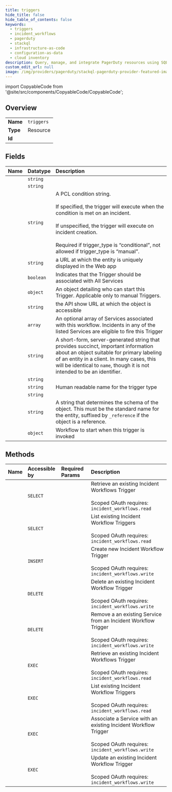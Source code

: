 ```yaml
---
title: triggers
hide_title: false
hide_table_of_contents: false
keywords:
  - triggers
  - incident_workflows
  - pagerduty    
  - stackql
  - infrastructure-as-code
  - configuration-as-data
  - cloud inventory
description: Query, manage, and integrate PagerDuty resources using SQL
custom_edit_url: null
image: /img/providers/pagerduty/stackql-pagerduty-provider-featured-image.png
---
```


import CopyableCode from '@site/src/components/CopyableCode/CopyableCode';




## Overview
<table><tbody>
<tr><td><b>Name</b></td><td><code>triggers</code></td></tr>
<tr><td><b>Type</b></td><td>Resource</td></tr>
<tr><td><b>Id</b></td><td><CopyableCode code="pagerduty.incident_workflows.triggers" /></td></tr>
</tbody></table>

## Fields
| Name | Datatype | Description |
|:-----|:---------|:------------|
| <CopyableCode code="id" /> | `string` |  |
| <CopyableCode code="_type" /> | `string` |  |
| <CopyableCode code="condition" /> | `string` | A PCL condition string.<br /><br />If specified, the trigger will execute when the condition is met on an incident.<br /><br />If unspecified, the trigger will execute on incident creation.<br /><br />Required if trigger_type is “conditional”, not allowed if trigger_type is “manual”.<br /> |
| <CopyableCode code="html_url" /> | `string` | a URL at which the entity is uniquely displayed in the Web app |
| <CopyableCode code="is_subscribed_to_all_services" /> | `boolean` | Indicates that the Trigger should be associated with All Services |
| <CopyableCode code="permissions" /> | `object` | An object detailing who can start this Trigger. Applicable only to manual Triggers. |
| <CopyableCode code="self" /> | `string` | the API show URL at which the object is accessible |
| <CopyableCode code="services" /> | `array` | An optional array of Services associated with this workflow. Incidents in any of the listed Services are eligible to fire this Trigger |
| <CopyableCode code="summary" /> | `string` | A short-form, server-generated string that provides succinct, important information about an object suitable for primary labeling of an entity in a client. In many cases, this will be identical to `name`, though it is not intended to be an identifier. |
| <CopyableCode code="trigger_type" /> | `string` |  |
| <CopyableCode code="trigger_type_name" /> | `string` | Human readable name for the trigger type |
| <CopyableCode code="trigger_url" /> | `string` |  |
| <CopyableCode code="type" /> | `string` | A string that determines the schema of the object. This must be the standard name for the entity, suffixed by `_reference` if the object is a reference. |
| <CopyableCode code="workflow" /> | `object` | Workflow to start when this trigger is invoked |
## Methods
| Name | Accessible by | Required Params | Description |
|:-----|:--------------|:----------------|:------------|
| <CopyableCode code="get_incident_workflow_trigger" /> | `SELECT` | <CopyableCode code="id" /> | Retrieve an existing Incident Workflows Trigger<br /><br />Scoped OAuth requires: `incident_workflows.read`<br /> |
| <CopyableCode code="list_incident_workflow_triggers" /> | `SELECT` |  | List existing Incident Workflow Triggers<br /><br />Scoped OAuth requires: `incident_workflows.read`<br /> |
| <CopyableCode code="create_incident_workflow_trigger" /> | `INSERT` | <CopyableCode code="data__trigger" /> | Create new Incident Workflow Trigger<br /><br />Scoped OAuth requires: `incident_workflows.write`<br /> |
| <CopyableCode code="delete_incident_workflow_trigger" /> | `DELETE` | <CopyableCode code="id" /> | Delete an existing Incident Workflow Trigger<br /><br />Scoped OAuth requires: `incident_workflows.write`<br /> |
| <CopyableCode code="delete_service_from_incident_workflow_trigger" /> | `DELETE` | <CopyableCode code="service_id, trigger_id" /> | Remove a an existing Service from an Incident Workflow Trigger<br /><br />Scoped OAuth requires: `incident_workflows.write`<br /> |
| <CopyableCode code="_get_incident_workflow_trigger" /> | `EXEC` | <CopyableCode code="id" /> | Retrieve an existing Incident Workflows Trigger<br /><br />Scoped OAuth requires: `incident_workflows.read`<br /> |
| <CopyableCode code="_list_incident_workflow_triggers" /> | `EXEC` |  | List existing Incident Workflow Triggers<br /><br />Scoped OAuth requires: `incident_workflows.read`<br /> |
| <CopyableCode code="associate_service_to_incident_workflow_trigger" /> | `EXEC` | <CopyableCode code="id, data__service" /> | Associate a Service with an existing Incident Workflow Trigger<br /><br />Scoped OAuth requires: `incident_workflows.write`<br /> |
| <CopyableCode code="update_incident_workflow_trigger" /> | `EXEC` | <CopyableCode code="id, data__trigger" /> | Update an existing Incident Workflow Trigger<br /><br />Scoped OAuth requires: `incident_workflows.write`<br /> |
